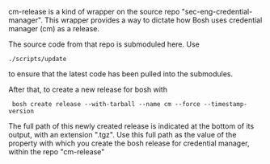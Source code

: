 cm-release is a kind of wrapper on the source repo "sec-eng-credential-manager". This
wrapper provides a way to dictate how Bosh uses credential manager (cm) as a release.

The source code from that repo is submoduled here. Use

    ./scripts/update

to ensure that the latest code has been pulled into the submodules.

After that, to create a new release for bosh with

     bosh create release --with-tarball --name cm --force --timestamp-version

The full path of this newly created release is indicated at the bottom of its output, with an extension ".tgz". Use this full path as the value of the property with which you create the bosh release for credential manager, within the repo "cm-release"